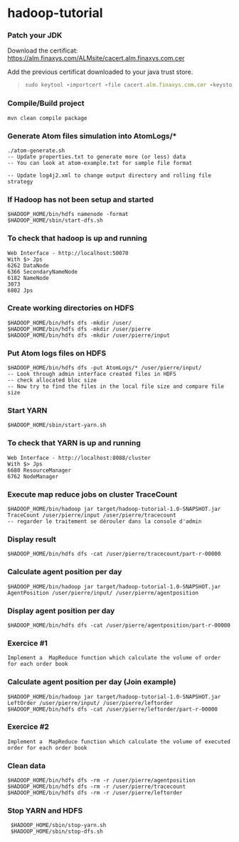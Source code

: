 # hadoop-tutorial

### Patch your JDK

Download the certificat: https://alm.finaxys.com/ALMsite/cacert.alm.finaxys.com.cer

Add the previous certificat downloaded to your java trust store.
>```ruby
>sudo keytool -importcert -file cacert.alm.finaxys.com.cer -keystore $JAVA_HOME/jre/lib/security/cacerts -trustcacerts
>```

### Compile/Build project

    mvn clean compile package
    
### Generate Atom files simulation into AtomLogs/*
    ./atom-generate.sh
	-- Update properties.txt to generate more (or less) data
	-- You can look at atom-example.txt for sample file format

	-- Update log4j2.xml to change output directory and rolling file strategy
	
### If Hadoop has not been setup and started

	$HADOOP_HOME/bin/hdfs namenode -format
	$HADOOP_HOME/sbin/start-dfs.sh
	
### To check that hadoop is up and running

	Web Interface - http://localhost:50070
	With $> Jps 
	6262 DataNode
	6366 SecondaryNameNode
	6182 NameNode
	3073 
	6802 Jps
	
### Create working directories on HDFS

    $HADOOP_HOME/bin/hdfs dfs -mkdir /user/
    $HADOOP_HOME/bin/hdfs dfs -mkdir /user/pierre
    $HADOOP_HOME/bin/hdfs dfs -mkdir /user/pierre/input
    
### Put Atom logs files on HDFS

    $HADOOP_HOME/bin/hdfs dfs -put AtomLogs/* /user/pierre/input/
    -- Look through admin interface created files in HDFS
    -- check allocated bloc size
    -- Now try to find the files in the local file size and compare file size
    
### Start YARN   

    $HADOOP_HOME/sbin/start-yarn.sh
    
### To check that YARN is up and running

	Web Interface - http://localhost:8088/cluster
	With $> Jps
	6680 ResourceManager
	6762 NodeManager
	
### Execute map reduce jobs on cluster TraceCount

    $HADOOP_HOME/bin/hadoop jar target/hadoop-tutorial-1.0-SNAPSHOT.jar TraceCount /user/pierre/input /user/pierre/tracecount
	-- regarder le traitement se dérouler dans la console d'admin
	
### Display result

    $HADOOP_HOME/bin/hdfs dfs -cat /user/pierre/tracecount/part-r-00000
    
### Calculate agent position per day

    $HADOOP_HOME/bin/hadoop jar target/hadoop-tutorial-1.0-SNAPSHOT.jar AgentPosition /user/pierre/input/ /user/pierre/agentposition
    
### Display agent position per day

    $HADOOP_HOME/bin/hdfs dfs -cat /user/pierre/agentposition/part-r-00000
    
### Exercice #1

	Implement a  MapReduce function which calculate the volume of order for each order book
	
### Calculate agent position per day (Join example)

    $HADOOP_HOME/bin/hadoop jar target/hadoop-tutorial-1.0-SNAPSHOT.jar LeftOrder /user/pierre/input/ /user/pierre/leftorder
	$HADOOP_HOME/bin/hdfs dfs -cat /user/pierre/leftorder/part-r-00000
	
### Exercice #2

	Implement a  MapReduce function which calculate the volume of executed order for each order book
	
### Clean data

    $HADOOP_HOME/bin/hdfs dfs -rm -r /user/pierre/agentposition
    $HADOOP_HOME/bin/hdfs dfs -rm -r /user/pierre/tracecount
    $HADOOP_HOME/bin/hdfs dfs -rm -r /user/pierre/leftorder
    
### Stop YARN and HDFS

     $HADOOP_HOME/sbin/stop-yarn.sh
     $HADOOP_HOME/sbin/stop-dfs.sh
